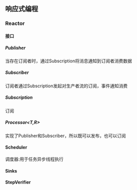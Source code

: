 ## 响应式编程

### Reactor

#### 接口

##### Publisher<T>

当存在订阅者时，通过Subscription将消息通知到订阅者消费数据

##### Subscriber<T>

订阅者通过Subscription发起对生产者流的订阅，事件通知消费

##### Subscription

订阅

##### Processor<T,R>

实现了Publisher和Subscriber，所以既可以发布，也可以订阅

#### Scheduler

调度器:用于任务异步线程执行

#### Sinks

#### StepVerifier
